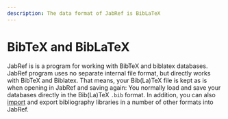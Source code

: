 ```yaml
---
description: The data format of JabRef is BibLaTeX
---
```


# BibTeX and BibLaTeX

JabRef is is a program for working with BibTeX and biblatex databases. JabRef program uses no separate internal file format, but directly works with BibTeX and Biblatex. That means, your Bib\(La\)TeX file is kept as is when opening in JabRef and saving again: You normally load and save your databases directly in the Bib\(La\)TeX `.bib` format. In addition, you can also [import](../collect) and export bibliography libraries in a number of other formats into JabRef.

